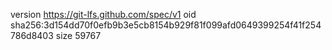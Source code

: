 version https://git-lfs.github.com/spec/v1
oid sha256:3d154dd70f0efb9b3e5cb8154b929f81f099afd0649399254f41f254786d8403
size 59767
